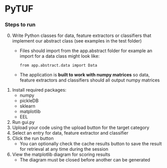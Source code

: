 # PyTUF


### Steps to run

0. Write Python classes for data, feature extractors or classifiers that implement our abstract class (see examples in the test folder)
    * Files should import from the app.abstract folder for example an import for a data class might look like: 

        `from app.abstract.data import Data`
    * The application is **built to work with numpy matrices** so data, feature extractors and classifiers should all output numpy matrices
1. Install required packages:
    * numpy
    * pickleDB
    * sklearn
    * matplotlib
    * EEL
2. Run gui.py
3. Upload your code using the upload button for the target category
4. Select an entry for data, feature extractor and classifier
5. Click the run button
    * You can optionally check the cache results button to save the result for retrieval at any time during the session
6. View the matplotlib diagram for scoring results
    * The diagram must be closed before another can be generated
